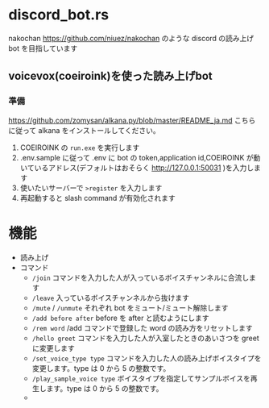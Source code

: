 # discord_bot.rs
nakochan https://github.com/niuez/nakochan のような discord の読み上げ bot を目指しています

## voicevox(coeiroink)を使った読み上げbot

### 準備
 https://github.com/zomysan/alkana.py/blob/master/README_ja.md こちらに従って alkana をインストールしてください。

1. COEIROINK の `run.exe` を実行します
2. .env.sample に従って .env に bot の token,application id,COEIROINK が動いているアドレス(デフォルトはおそらく http://127.0.0.1:50031 )を入力します
3. 使いたいサーバーで `>register` を入力します
4. 再起動すると slash command が有効化されます


# 機能
- 読み上げ
- コマンド
  - `/join` コマンドを入力した人が入っているボイスチャンネルに合流します
  - `/leave` 入っているボイスチャンネルから抜けます
  - `/mute` / `/unmute` それぞれ bot をミュート/ミュート解除します
  - `/add before after` before を after と読むようにします
  - `/rem word` /add コマンドで登録した word の読み方をリセットします
  - `/hello greet` コマンドを入力した人が入室したときのあいさつを greet に変更します
  - `/set_voice_type type` コマンドを入力した人の読み上げボイスタイプを変更します。type は 0 から 5 の整数です。
  - `/play_sample_voice type` ボイスタイプを指定してサンプルボイスを再生します。type は 0 から 5 の整数です。
  - 
